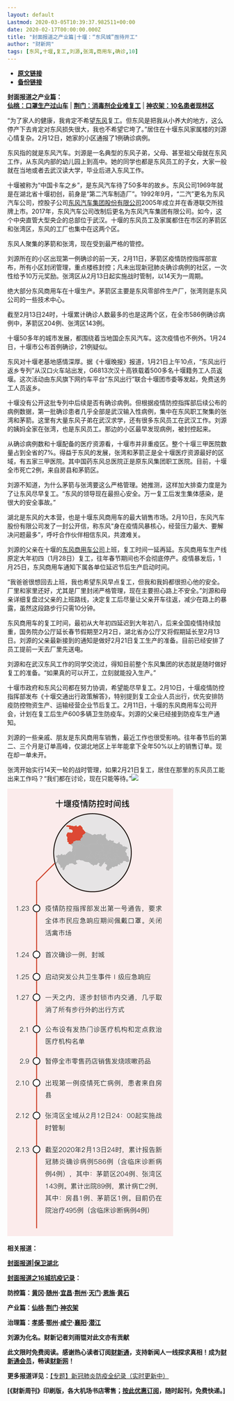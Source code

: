 ```yaml
---
layout: default
Lastmod: 2020-03-05T10:39:37.982511+00:00
date: 2020-02-17T00:00:00.000Z
title: "封面报道之产业篇|十堰：“东风城”亟待开工"
author: "财新网"
tags: [东风,十堰,复工,刘源,张湾,商用车,确诊,10]
---
```


* [**原文链接**](http://weekly.caixin.com/2020-02-17/101516364.html)
* [**备份链接**](http://archive.ph/ESUmQ)


**封面报道之产业篇：**  
**[仙桃：口罩生产过山车](http://weekly.caixin.com/2020-02-15/101515707.html)** | **[荆门：消毒剂企业难复工](http://weekly.caixin.com/2020-02-17/101516362.html)** | **[神农架：10名患者现林区](http://weekly.caixin.com/2020-02-17/101516363.html)**

“为了家人的健康，我肯定不希望[东风](http://www.caixin.com/hot/dongfeng.html)复工。但东风是把我从小养大的地方，这么停产下去肯定对东风损失很大，我也不希望它垮了。”居住在十堰东风家属楼的刘源心情复杂。2月12日，她家的小区通报了1例确诊病例。

东风指的就是东风汽车。刘源是一名典型的东风子弟，父母、甚至祖父母就在东风工作，从东风内部的幼儿园上到高中。她的同学也都是东风员工的子女，大家一般就在当地或者去武汉读大学，毕业后进入东风工作。

十堰被称为“中国卡车之乡”，是东风汽车待了50多年的故乡。东风公司1969年就是在湖北省十堰初创，前身是“第二汽车制造厂”。1992年9月，“二汽”更名为东风汽车公司，控股子公司[东风汽车集团股份有限公司](http://www.caixin.com/hot/dongfengqichejituangufenyouxiangongsi.html)2005年成立并在香港联交所挂牌上市。2017年，东风汽车公司改制后更名为东风汽车集团有限公司。如今，这个中央直管大型央企的总部位于武汉。十堰的东风员工及家属都住在市区的茅箭区和张湾区，东风的工厂也集中在这两个区。

东风人聚集的茅箭和张湾，现在受到最严格的管控。

刘源所在的小区出现第一例确诊的前一天，2月11日，茅箭区疫情防控指挥部宣布，所有小区封闭管理，重点楼栋封控；凡未出现新冠肺炎确诊病例的社区，一次性给予10万元奖励。张湾区从2月13日起实施战时管制，以14天为一周期。

绝大部分东风商用车在十堰生产。茅箭区主要是东风零部件生产厂，张湾则是东风公司的一些技术中心。

截至2月13日24时，十堰累计确诊人数最多的也是这两个区，在全市586例确诊病例中，茅箭区204例、张湾区143例。

十堰50多年的城市发展，都围绕着当地国企东风汽车。这次疫情也不例外。1月24日，十堰市公布首例确诊，21例疑似。

东风对十堰老基地感情深厚。据《十堰晚报》报道，1月21日上午10点，“东风出行返乡专列”从汉口火车站出发，G6813次汉十高铁载着500多名十堰籍务工人员返堰。这次活动由东风旗下网约车平台“东风出行”联合十堰团市委等发起，免费送务工人员返乡。

十堰没有公开这批专列中后续是否有确诊病例。但根据疫情防控指挥部后续公布的病例数据，第一批确诊患者几乎全部是武汉输入性病例，集中在东风职工聚集的张湾和茅箭。这里有大量东风子弟在武汉求学，还有很多东风员工在武汉工作。刘源的姨妈全家在张湾，也是东风员工。那边的小区最早发现病例，被封控起来。

从确诊病例数和十堰配备的医疗资源看，十堰市并非重疫区。整个十堰三甲医院数量占到全省的7%。得益于东风的发展，张湾和茅箭正是全十堰医疗资源最好的区域，有五家三甲医院。其中国药东风总医院正是原东风集团职工医院。目前，十堰全市死亡2例，来自房县和茅箭区。

刘源不知道，为什么茅箭与张湾要这么严格管理。她推测，这样加大排查力度是为了让东风尽早复工。“东风的领导现在最担心安全。万一复工后发生集体感染，是很大的安全事故。”

湖北是东风的大本营，也是十堰东风商用车的最大销售市场。2月10日，东风汽车股份有限公司发了一封公开信，称东风“身在疫情风暴核心，经营压力最大、要解决问题最多”，呼吁合作伙伴相信东风，共渡难关。

刘源的父亲在十堰的[东风商用车公司](http://search.caixin.com/search/%E4%B8%9C%E9%A3%8E%E5%95%86%E7%94%A8%E8%BD%A6%E5%85%AC%E5%8F%B8.html)上班，复工时间一延再延。东风商用车生产线原定大年初四（1月28日）复工，往年春节期间也不会彻底停产。疫情暴发后，1月25日，东风商用车通知下属各单位延迟节后生产启动时间。

“我爸爸很想回去上班，我也希望东风早点复工，但我和我妈都很担心他的安全。厂里和家里还好，尤其是厂里封闭严格管理，现在主要担心路上不安全。”刘源和母亲详细复盘过父亲的上班路线，决定复工后尽量让父亲开车往返，减少在路上的暴露，虽然这段路步行只需10分钟。

东风商用车的复工时间，最初从大年初四延迟到大年初八，后来全国疫情持续加重，国务院办公厅延长春节假期至2月2日，湖北省办公厅又将假期延长至2月13日。刘源的父亲最新接到的通知是做好2月21日复工生产的准备。目前已经安排了员工提前一天去厂里先送电。

刘源和在武汉东风工作的同学交流过，得知目前整个东风集团的状态就是随时做好复工的准备。“如果真的可以开工，立刻就能投入生产。”

十堰市政府和东风公司都在努力协调，希望能尽早复工。2月10日，十堰疫情防控指挥部发布《十堰交通出行政策解答》，特别提到复工企业人员出行，优先安排防疫防控物资生产、运输经营企业节后复工。2月11日，十堰的东风商用车公司开会，计划在复工后生产600多辆卫生防疫车。刘源的父亲已经接到防疫车生产通知。

刘源的一些亲戚、朋友是东风商用车销售，最近工作也很受影响。往年春节后的第二、三个月是订单高峰，仅湖北地区上半年能拿下全年50%以上的销售订单。现在却一单未开。

张湾开始实行14天一轮的战时管理，如果2月21日复工，居住在那里的东风员工能出来工作吗？“我们都在讨论，现在只能等待。”[![](/images/post/d02a42d9cb3dec9320e5f550278911c7.ico)](http://weekly.caixin.com/2020-02-17/101516364.html)

![十堰](/images/post/75038efd1624841454fe31665de9736a.jpg)

  

**相关报道：**

**[封面报道|保卫湖北](http://weekly.caixin.com/2020-02-14/101515436.html)**

**[封面报道之16城抗疫记录](http://weekly.caixin.com/2020-02-15/101515677.html)：**

**防控篇：[黄冈](http://weekly.caixin.com/2020-02-15/101515683.html)·[随州](http://weekly.caixin.com/2020-02-17/101516393.html)·[宜昌](http://weekly.caixin.com/2020-02-17/101516385.html)·[荆州](http://weekly.caixin.com/2020-02-17/101516414.html)·[天门](http://weekly.caixin.com/2020-02-17/101516415.html)·[恩施](http://weekly.caixin.com/2020-02-17/101516416.html)·[黄石](http://weekly.caixin.com/2020-02-17/101516418.html)**

**产业篇：[仙桃](http://weekly.caixin.com/2020-02-15/101515707.html)·[荆门](http://weekly.caixin.com/2020-02-17/101516362.html)·[神农架](http://weekly.caixin.com/2020-02-17/101516363.html)**

**治理篇：[孝感](http://weekly.caixin.com/2020-02-15/101515712.html)·[鄂州](http://weekly.caixin.com/2020-02-17/101516424.html)·[咸宁](http://weekly.caixin.com/2020-02-17/101516427.html)·[襄阳](http://weekly.caixin.com/2020-02-17/101516425.html)·[潜江](http://weekly.caixin.com/2020-02-17/101516426.html)**

**刘源为化名。财新记者刘雨锟对此文亦有贡献**

**此文限时免费阅读。感谢热心读者订阅[财新通](http://mall.caixin.com/mall/web/product/product.html?id=733&originReferrer=appfree&channelSource=appfree)，支持新闻人一线探求真相！成为[财新通会员](http://mall.caixin.com/mall/web/list/list.html?type=127&originReferrer=appfree&channelSource=appfree)，畅读[财新网](https://datayi.cn/1lnZaaidYRRn)！**

**更多报道详见：**[【专题】新冠肺炎防疫全纪录（实时更新中）](http://m.app.caixin.com/m_topic_detail/1473.html)

**\[《财新周刊》印刷版，各大机场书店零售；[按此优惠订阅](http://mall.caixin.com/mall/web/product/product.html?id=435&channel=1022&channelSource=zkwzdy)，随时起刊，免费快递。\]**

